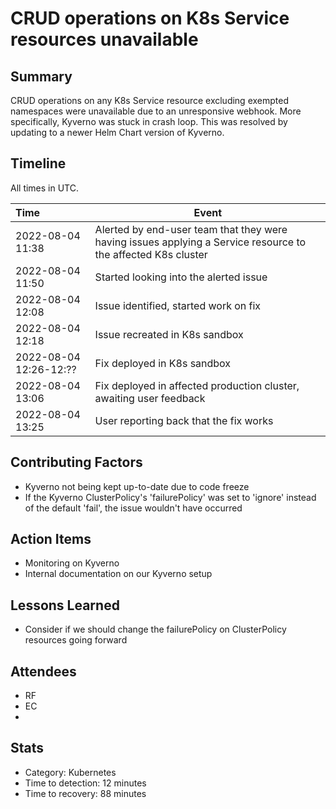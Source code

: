 # CRUD operations on K8s Service resources unavailable

## Summary

CRUD operations on any K8s Service resource excluding exempted namespaces were unavailable due to an unresponsive webhook. More specifically, Kyverno was stuck in crash loop. This was resolved by updating to a newer Helm Chart version of Kyverno.

## Timeline

All times in UTC.

| Time                   | Event                                                                                                         |
| :--------------------- | ------------------------------------------------------------------------------------------------------------- |
| 2022-08-04 11:38       | Alerted by end-user team that they were having issues applying a Service resource to the affected K8s cluster |
| 2022-08-04 11:50       | Started looking into the alerted issue                                                                        |
| 2022-08-04 12:08       | Issue identified, started work on fix                                                                         |
| 2022-08-04 12:18       | Issue recreated in K8s sandbox                                                                                |
| 2022-08-04 12:26-12:?? | Fix deployed in K8s sandbox                                                                                   |
| 2022-08-04 13:06       | Fix deployed in affected production cluster, awaiting user feedback                                           |
| 2022-08-04 13:25       | User reporting back that the fix works                                                                        |

## Contributing Factors

- Kyverno not being kept up-to-date due to code freeze
- If the Kyverno ClusterPolicy's 'failurePolicy' was set to 'ignore' instead of the default 'fail', the issue wouldn't have occurred

## Action Items

- Monitoring on Kyverno
- Internal documentation on our Kyverno setup

## Lessons Learned

- Consider if we should change the failurePolicy on ClusterPolicy resources going forward

## Attendees

- RF
- EC
- 

## Stats

- Category: Kubernetes
- Time to detection: 12 minutes
- Time to recovery: 88 minutes
